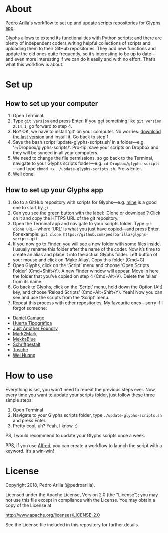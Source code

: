 # About

[Pedro Arilla](http://pedroarilla.com)'s workflow to set up and update scripts repositories for [Glyphs app](http://glyphsapp.com/).

Glyphs allows to extend its functionalities with Python scripts; and there are plenty of independent coders writing helpful collections of scripts and uploading them to their GitHub repositories. They add new functions and update the old ones quite frequently, so it’s interesting to be up to date—and even more interesting if we can do it easily and with no effort. That’s what this workflow is about.

# Set up

## How to set up your computer

1. Open Terminal.
2. Type `git version` and press Enter. If you get something like `git version 2.14.1`, go forward to step 4.
3. No? OK, we have to install ‘git’ on your computer. No worries: [download the last version](https://sourceforge.net/projects/git-osx-installer/files/) and install it. Go back to step 1.
4. Save the bash script ‘update-glyphs-scripts.sh’ in a folder—e.g. ‘~/Dropbox/glyphs-scripts/’. Pro-tip: save your scripts on Dropbox and they will be synced in all your computers.
5. We need to change the file permissions, so go back to the Terminal, navigate to your Glyphs scripts folder—e.g. `cd Dropbox/glyphs-scripts`—and type `chmod +x ./update-glyphs-scripts.sh`. Press Enter.
6. Well done!

## How to set up your Glyphs app

1. Go to a GitHub repository with scripts for Glyphs—e.g. [mine](https://github.com/pedroarilla/glyphs-scripts) is a good one to start by. ;)
2. Can you see the green button with the label: ‘Clone or download’? Click on it and copy the HTTPS URL of the git repository.
3. Open the Terminal app and navigate to your scripts folder. Type `git clone URL`—where ‘URL’ is what you just have copied—and press Enter. For example: `git clone https://github.com/pedroarilla/glyphs-scripts.git`
4. If you now go to Finder, you will see a new folder with some files inside. I usually rename this folder after the name of the coder. Now it’s time to create an alias and place it into the actual Glyphs folder. Left button of your mouse and click on ‘Make Alias’. Copy this folder (Cmd+C).
5. Open Glyphs, click on the ‘Script’ menu and choose ‘Open Scripts Folder’ (Cmd+Shift+Y). A new Finder window will appear. Move in here the folder that you’ve copied on step 4 (Cmd+Alt+V). Delete the ‘alias’ from its name.
6. Go back to Glyphs, click on the ‘Script’ menu, hold down the Option (Alt) key, and choose ‘Reload Scripts’ (Cmd+Alt+Shift+Y). Yeah! Now you can see and use the scripts from the ‘Script’ menu.
7. Repeat this process with other repositories. My favourite ones—sorry if I forgot someone:
  * [Daniel Gamage](https://github.com/danielgamage/Glyphs-Scripts)
  * [Huerta Tipográfica](https://github.com/huertatipografica/huertatipografica-scripts)
  * [Just Another Foundry](https://github.com/justanotherfoundry/freemix-glyphsapp)
  * [Mark2Mark](https://github.com/Mark2Mark/Glyphsapp-Scripts)
  * [MekkaBlue](https://github.com/mekkablue/Glyphs-Scripts)
  * [Schriftgestalt](https://github.com/schriftgestalt/Glyphs-Scripts)
  * [Tosche](https://github.com/Tosche/Glyphs-Scripts)
  * [Wei Huang](https://github.com/weiweihuanghuang/wei-glyphs-scripts)

# How to use

Everything is set, you won’t need to repeat the previous steps ever. Now, every time you want to update your scripts folder, just follow these three simple steps:

1. Open Terminal
2. Navigate to your Glyphs scripts folder, type `./update-glyphs-scripts.sh` and press Enter.
3. Pretty cool, uh? Yeah, I know. :)

PS, I would recommend to update your Glyphs scripts once a week.

PPS, if you use [Alfred](https://www.alfredapp.com/), you can create a workflow to launch the script with a keyword. It’s a win-win!

# License

Copyright 2018, Pedro Arilla (@pedroarilla).

Licensed under the Apache License, Version 2.0 (the "License");
you may not use this file except in compliance with the License.
You may obtain a copy of the License at

http://www.apache.org/licenses/LICENSE-2.0

See the License file included in this repository for further details.

